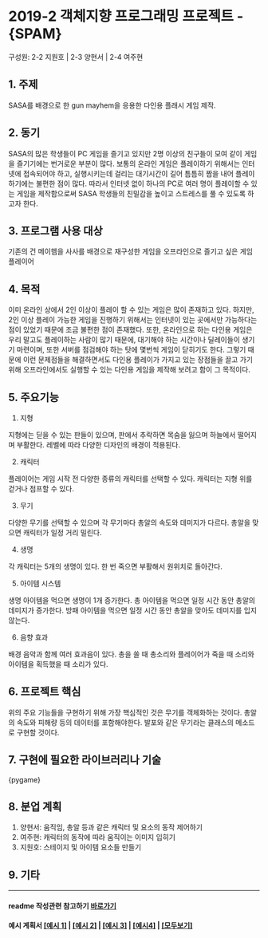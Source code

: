 # 2019-2 객체지향 프로그래밍 프로젝트 - **{SPAM}**
구성원: 2-2 지원호 | 2-3 양현서 | 2-4 여주현

## 1. 주제
 SASA를 배경으로 한 gun mayhem을 응용한 다인용 플래시 게임 제작.

## 2. 동기
 SASA의 많은 학생들이 PC 게임을 즐기고 있지만 2명 이상의 친구들이 모여 같이 게임을 즐기기에는 번거로운 부분이 많다. 보통의 온라인 게임은 플레이하기 위해서는 인터넷에 접속되어야 하고, 실행시키는데 걸리는 대기시간이 길어 틈틈히 짬을 내어 플레이하기에는 불편한 점이 많다. 따라서 인터넷 없이 하나의 PC로 여러 명이 플레이할 수 있는 게임을 제작함으로써 SASA 학생들의 친밀감을 높이고 스트레스를 풀 수 있도록 하고자 한다.

## 3. 프로그램 사용 대상
 기존의 건 메이헴을 사사를 배경으로 재구성한 게임을 오프라인으로 즐기고 싶은 게임 플레이어

## 4. 목적
 이미 온라인 상에서 2인 이상이 플레이 할 수 있는 게임은 많이 존재하고 있다. 하지만, 2인 이상 플레이 가능한 게임을 진행하기 위해서는 인터넷이 있는 곳에서만 가능하다는 점이 있었기 때문에 조금 불편한 점이 존재했다. 또한, 온라인으로 하는 다인용 게임은 우리 말고도 플레이하는 사람이 많기 때문에, 대기해야 하는 시간이나 딜레이들이 생기기 마련이며, 또한 서버를 점검해야 하는 탓에 몇번씩 게임이 닫히기도 한다. 그렇기 때문에 이런 문제점들을 해결하면서도 다인용 플레이가 가지고 있는 장점들을 끌고 가기 위해 오프라인에서도 실행할 수 있는 다인용 게임을 제작해 보려고 함이 그 목적이다. 

## 5. 주요기능
1. 지형

 지형에는 딛을 수 있는 판들이 있으며, 판에서 추락하면 목숨을 잃으며 하늘에서 떨어지며 부활한다. 레벨에 따라 다양한 디자인의 배경이 적용된다.

2. 캐릭터

플레이어는 게임 시작 전 다양한 종류의 캐릭터를 선택할 수 있다. 캐릭터는 지형 위를 걷거나 점프할 수 있다. 

3. 무기

다양한 무기를 선택할 수 있으며 각 무기마다 총알의 속도와 데미지가 다르다. 총알을 맞으면 캐릭터가 일정 거리 밀린다.

4. 생명

각 캐릭터는 5개의 생명이 있다. 한 번 죽으면 부활해서 원위치로 돌아간다.

5. 아이템 시스템

생명 아이템을 먹으면 생명이 1개 증가한다. 총 아이템을 먹으면 일정 시간 동안 총알의 데미지가 증가한다. 방패 아이템을 먹으면 일정 시간 동안 총알을 맞아도 데미지를 입지 않는다.

6. 음향 효과

배경 음악과 함께 여러 효과음이 있다. 총을 쏠 때 총소리와 플레이어가 죽을 때 소리와 아이템을 획득했을 때 소리가 있다.

## 6. 프로젝트 핵심
 위의 주요 기능들을 구현하기 위해 가장 핵심적인 것은 무기를 객체화하는 것이다. 총알의 속도와 피해량 등의 데이터를 포함해야한다. 발포와 같은 무기라는 클래스의 메소드로 구현할 것이다.

## 7. 구현에 필요한 라이브러리나 기술
{pygame}

## 8. **분업 계획**
1. 양현서: 움직임, 총알 등과 같은 캐릭터 및 요소의 동작 제어하기
2. 여주현: 캐릭터의 동작에 따라 움직이는 이미지 입히기
3. 지원호: 스테이지 및 아이템 요소들 만들기


## 9. 기타

<hr>

#### readme 작성관련 참고하기 [바로가기](https://heropy.blog/2017/09/30/markdown/)

#### 예시 계획서 [[예시 1]](https://docs.google.com/document/d/1hcuGhTtmiTUxuBtr3O6ffrSMahKNhEj33woE02V-84U/edit?usp=sharing) | [[예시 2]](https://docs.google.com/document/d/1FmxTZvmrroOW4uZ34Xfyyk9ejrQNx6gtsB6k7zOvHYE/edit?usp=sharing) | [[예시 3]](https://github.com/goldmango328/2018-OOP-Python-Light) | [[예시4]](https://github.com/ssy05468/2018-OOP-Python-lightbulb) | [[모두보기]](https://github.com/kadragon/oop_project_ex/network/members)
